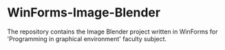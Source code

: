 # WinForms-Image-Blender
The repository contains the Image Blender project written in WinForms for 'Programming in graphical environment' faculty subject.
